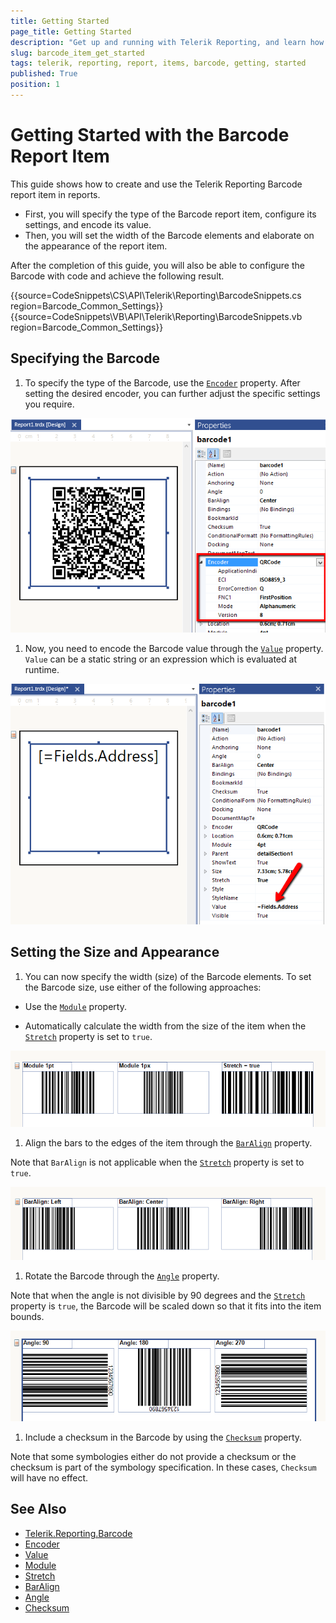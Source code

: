 ```yaml
---
title: Getting Started
page_title: Getting Started
description: "Get up and running with Telerik Reporting, and learn how to create and use the Barcode report item in reports."
slug: barcode_item_get_started
tags: telerik, reporting, report, items, barcode, getting, started
published: True
position: 1
---
```


# Getting Started with the Barcode Report Item

This guide shows how to create and use the Telerik Reporting Barcode report item in reports. 

* First, you will specify the type of the Barcode report item, configure its settings, and encode its value. 
* Then, you will set the width of the Barcode elements and elaborate on the appearance of the report item.  

After the completion of this guide, you will also be able to configure the Barcode with code and achieve the following result. 

{{source=CodeSnippets\CS\API\Telerik\Reporting\BarcodeSnippets.cs region=Barcode_Common_Settings}}
{{source=CodeSnippets\VB\API\Telerik\Reporting\BarcodeSnippets.vb region=Barcode_Common_Settings}}
 

## Specifying the Barcode 

1. To specify the type of the Barcode, use the [`Encoder`](/reporting/api/Telerik.Reporting.Barcode#Telerik_Reporting_Barcode_Encoder) property. After setting the desired encoder, you can further adjust the specific settings you require. 

  ![barcode-encoder-property](images/Barcodes/barcode-encoder-property.png)

1. Now, you need to encode the Barcode value through the [`Value`](/reporting/api/Telerik.Reporting.Barcode#Telerik_Reporting_Barcode_Value) property. `Value` can be a static string or an expression which is evaluated at runtime.

  ![barcode-value-property](images/Barcodes/barcode-value-property.png)

## Setting the Size and Appearance 

1. You can now specify the width (size) of the Barcode elements. To set the Barcode size, use either of the following approaches: 

  + Use the [`Module`](/reporting/api/Telerik.Reporting.Barcode#Telerik_Reporting_Barcode_Module) property. 

  + Automatically calculate the width from the size of the item when the [`Stretch`](/reporting/api/Telerik.Reporting.Barcode#Telerik_Reporting_Barcode_Stretch) property is set to `true`. 

  ![barcode-module-stretch-property](images/Barcodes/barcode-module-stretch-property.png)

1. Align the bars to the edges of the item through the [`BarAlign`](/reporting/api/Telerik.Reporting.Barcode#Telerik_Reporting_Barcode_BarAlign) property. 

  Note that `BarAlign` is not applicable when the [`Stretch`](/reporting/api/Telerik.Reporting.Barcode#Telerik_Reporting_Barcode_Stretch) property is set to `true`. 

  ![barcode-baralign-property](images/Barcodes/barcode-baralign-property.png)
  
1. Rotate the Barcode through the [`Angle`](/reporting/api/Telerik.Reporting.Barcode#Telerik_Reporting_Barcode_Angle) property. 

  Note that when the angle is not divisible by 90 degrees and the [`Stretch`](/reporting/api/Telerik.Reporting.Barcode#Telerik_Reporting_Barcode_Stretch) property is `true`, the Barcode will be scaled down so that it fits into the item bounds. 

  ![barcode-angle-property](images/Barcodes/barcode-angle-property.png)
	 
1. Include a checksum in the Barcode by using the [`Checksum`](/reporting/api/Telerik.Reporting.Barcode#Telerik_Reporting_Barcode_Checksum) property. 

  Note that some symbologies either do not provide a checksum or the checksum is part of the symbology specification. In these cases, `Checksum` will have no effect. 


## See Also
 
* [Telerik.Reporting.Barcode](/reporting/api/Telerik.Reporting.Barcode)  
* [Encoder](/reporting/api/Telerik.Reporting.Barcode#Telerik_Reporting_Barcode_Encoder)  
* [Value](/reporting/api/Telerik.Reporting.Barcode#Telerik_Reporting_Barcode_Value)  
* [Module](/reporting/api/Telerik.Reporting.Barcode#Telerik_Reporting_Barcode_Module)  
* [Stretch](/reporting/api/Telerik.Reporting.Barcode#Telerik_Reporting_Barcode_Stretch)  
* [BarAlign](/reporting/api/Telerik.Reporting.Barcode#Telerik_Reporting_Barcode_BarAlign)  
* [Angle](/reporting/api/Telerik.Reporting.Barcode#Telerik_Reporting_Barcode_Angle)  
* [Checksum](/reporting/api/Telerik.Reporting.Barcode#Telerik_Reporting_Barcode_Checksum)
